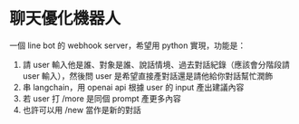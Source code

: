 # 聊天優化機器人

一個 line bot 的 webhook server，希望用 python 實現，功能是：
1. 請 user 輸入他是誰、對象是誰、說話情境、過去對話紀錄（應該會分階段請 user 輸入），然後問 user 是希望直接產對話還是請他給你對話幫忙潤飾
2. 串 langchain，用 openai api 根據 user 的 input 產出建議內容
3. 若 user 打 /more 是同個 prompt 產更多內容
4. 也許可以用 /new 當作是新的對話